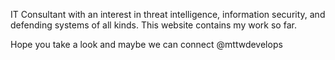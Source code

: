 IT Consultant with an interest in threat intelligence, information security, and defending systems of all kinds. This website contains my work so far. 

Hope you take a look and maybe we can connect @mttwdevelops
